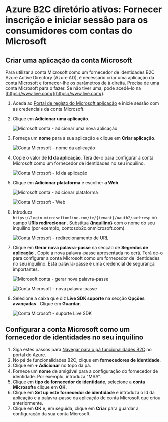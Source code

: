 <properties
    pageTitle="Azure Active B2C de diretório: Configuração da conta do Microsoft | Microsoft Azure"
    description="Fornece inscrição e iniciar sessão para os consumidores com contas do Microsoft nas suas aplicações que são protegidas por Azure Active Directory B2C."
    services="active-directory-b2c"
    documentationCenter=""
    authors="swkrish"
    manager="mbaldwin"
    editor="bryanla"/>

<tags
    ms.service="active-directory-b2c"
    ms.workload="identity"
    ms.tgt_pltfrm="na"
    ms.devlang="na"
    ms.topic="article"
    ms.date="07/24/2016"
    ms.author="swkrish"/>

# <a name="azure-active-directory-b2c-provide-sign-up-and-sign-in-to-consumers-with-microsoft-accounts"></a>Azure B2C diretório ativos: Fornecer inscrição e iniciar sessão para os consumidores com contas do Microsoft

## <a name="create-a-microsoft-account-application"></a>Criar uma aplicação da conta Microsoft

Para utilizar a conta Microsoft como um fornecedor de identidades B2C Azure Active Directory (Azure AD), é necessário criar uma aplicação da conta Microsoft e fornecer-lhe os parâmetros de à direita. Precisa de uma conta Microsoft para o fazer. Se não tiver uma, pode acedê-lo na [https://www.live.com/](https://www.live.com/).

1. Aceda ao [Portal de registo do Microsoft aplicação](https://apps.dev.microsoft.com/?referrer=https://azure.microsoft.com/documentation/articles&deeplink=/appList) e inicie sessão com as credenciais da conta Microsoft.
2. Clique em **Adicionar uma aplicação**.

    ![Microsoft conta - adicionar uma nova aplicação](./media/active-directory-b2c-setup-msa-app/msa-add-new-app.png)

3. Forneça um **nome** para a sua aplicação e clique em **Criar aplicação**.

    ![Conta Microsoft - nome da aplicação](./media/active-directory-b2c-setup-msa-app/msa-app-name.png)

4. Copie o valor de **Id da aplicação**. Terá de-o para configurar a conta Microsoft como um fornecedor de identidades no seu inquilino.

    ![Conta Microsoft - Id da aplicação](./media/active-directory-b2c-setup-msa-app/msa-app-id.png)

5. Clique em **Adicionar plataforma** e escolher **a Web**.

    ![Microsoft conta - adicionar plataforma](./media/active-directory-b2c-setup-msa-app/msa-add-platform.png)

    ![Conta Microsoft - Web](./media/active-directory-b2c-setup-msa-app/msa-web.png)

6. Introduza `https://login.microsoftonline.com/te/{tenant}/oauth2/authresp` no campo **URIs redirecionar** . Substitua **{inquilino}** com o nome do seu inquilino (por exemplo, contosob2c.onmicrosoft.com).

    ![Conta Microsoft - redirecionamento de URL](./media/active-directory-b2c-setup-msa-app/msa-redirect-url.png)

7. Clique em **Gerar nova palavra-passe** na secção de **Segredos de aplicação** . Copie a nova palavra-passe apresentada no ecrã. Terá de-o para configurar a conta Microsoft como um fornecedor de identidades no seu inquilino. Esta palavra-passe é uma credencial de segurança importantes.

    ![Microsoft conta - gerar nova palavra-passe](./media/active-directory-b2c-setup-msa-app/msa-generate-new-password.png)

    ![Conta Microsoft - nova palavra-passe](./media/active-directory-b2c-setup-msa-app/msa-new-password.png)

8. Selecione a caixa que diz **Live SDK suporte** na secção **Opções avançadas** . Clique em **Guardar**.

    ![Conta Microsoft - suporte Live SDK](./media/active-directory-b2c-setup-msa-app/msa-live-sdk-support.png)

## <a name="configure-microsoft-account-as-an-identity-provider-in-your-tenant"></a>Configurar a conta Microsoft como um fornecedor de identidades no seu inquilino

1. Siga estes passos para [Navegar para o pá funcionalidades B2C](active-directory-b2c-app-registration.md#navigate-to-the-b2c-features-blade) no portal do Azure.
2. No pá de funcionalidades B2C, clique em **fornecedores de identidade**.
3. Clique em **+ Adicionar** no topo da pá.
4. Fornece um **nome** de amigável para a configuração do fornecedor de identidade. Por exemplo, introduza "MSA".
5. Clique em **tipo de fornecedor de identidade**, selecione a **conta Microsoft**e clique em **OK**.
6. Clique em **Set up este fornecedor de identidade** e introduza o Id da aplicação e a palavra-passe da aplicação de conta Microsoft que criou anteriormente.
7. Clique em **OK** e, em seguida, clique em **Criar** para guardar a configuração da sua conta Microsoft.
